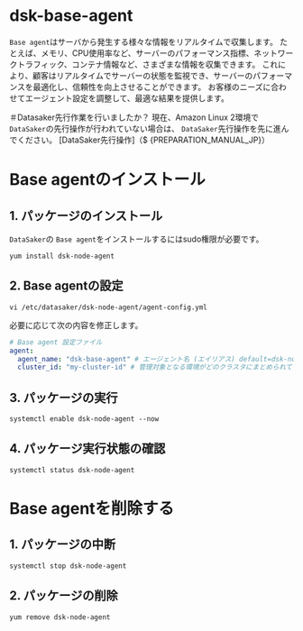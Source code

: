 # dsk-base-agent

`Base agent`はサーバから発生する様々な情報をリアルタイムで収集します。
たとえば、メモリ、CPU使用率など、サーバーのパフォーマンス指標、ネットワークトラフィック、コンテナ情報など、さまざまな情報を収集できます。
これにより、顧客はリアルタイムでサーバーの状態を監視でき、サーバーのパフォーマンスを最適化し、信頼性を向上させることができます。
お客様のニーズに合わせてエージェント設定を調整して、最適な結果を提供します。

＃Datasaker先行作業を行いましたか？
現在、Amazon Linux 2環境で `DataSaker`の先行操作が行われていない場合は、 `DataSaker`先行操作を先に進んでください。 [DataSaker先行操作]（$ {PREPARATION_MANUAL_JP}）

# Base agentのインストール
## 1. パッケージのインストール
`DataSaker`の `Base agent`をインストールするにはsudo権限が必要です。
```shell
yum install dsk-node-agent
```

## 2. Base agentの設定
```shell
vi /etc/datasaker/dsk-node-agent/agent-config.yml
```
必要に応じて次の内容を修正します。
``` yaml
# Base agent 設定ファイル
agent:
  agent_name: "dsk-base-agent" # エージェント名 (エイリアス) default=dsk-node-agent
  cluster_id: "my-cluster-id" # 管理対象となる環境がどのクラスタにまとめられているかに関する設定 default=unknown
```

## 3. パッケージの実行
```shell
systemctl enable dsk-node-agent --now
```

## 4. パッケージ実行状態の確認
```shell
systemctl status dsk-node-agent
```

# Base agentを削除する
## 1. パッケージの中断
```shell
systemctl stop dsk-node-agent
```

## 2. パッケージの削除
```shell
yum remove dsk-node-agent
```